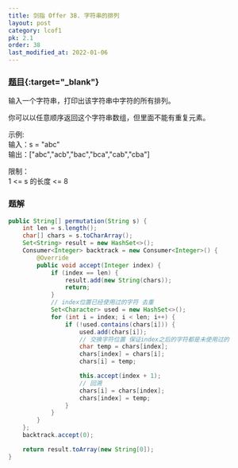 ```yaml
---
title: 剑指 Offer 38. 字符串的排列
layout: post
category: lcof1
pk: 2.1
order: 38
last_modified_at: 2022-01-06
---
```


### [题目](https://leetcode.cn/problems/zi-fu-chuan-de-pai-lie-lcof/){:target="_blank"}

输入一个字符串，打印出该字符串中字符的所有排列。

你可以以任意顺序返回这个字符串数组，但里面不能有重复元素。

示例:  
输入：s = "abc"  
输出：["abc","acb","bac","bca","cab","cba"]

限制：  
1 <= s 的长度 <= 8

### 题解

```java
public String[] permutation(String s) {
    int len = s.length();
    char[] chars = s.toCharArray();
    Set<String> result = new HashSet<>();
    Consumer<Integer> backtrack = new Consumer<Integer>() {
        @Override
        public void accept(Integer index) {
            if (index == len) {
                result.add(new String(chars));
                return;
            }
            // index位置已经使用过的字符 去重
            Set<Character> used = new HashSet<>();
            for (int i = index; i < len; i++) {
                if (!used.contains(chars[i])) {
                    used.add(chars[i]);
                    // 交换字符位置 保证index之后的字符都是未使用过的
                    char temp = chars[index];
                    chars[index] = chars[i];
                    chars[i] = temp;

                    this.accept(index + 1);
                    // 回溯
                    chars[i] = chars[index];
                    chars[index] = temp;
                }
            }
        }
    };
    backtrack.accept(0);

    return result.toArray(new String[0]);
}
```
